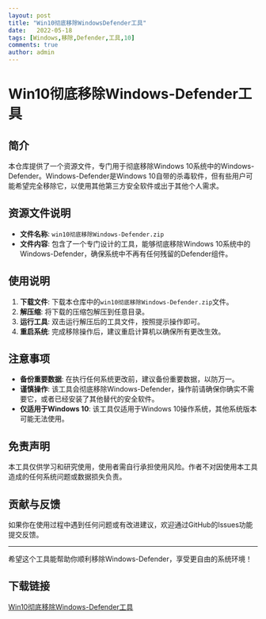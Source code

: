 ```yaml
---
layout: post
title: "Win10彻底移除WindowsDefender工具"
date:   2022-05-18
tags: [Windows,移除,Defender,工具,10]
comments: true
author: admin
---
```

# Win10彻底移除Windows-Defender工具

## 简介
本仓库提供了一个资源文件，专门用于彻底移除Windows 10系统中的Windows-Defender。Windows-Defender是Windows 10自带的杀毒软件，但有些用户可能希望完全移除它，以使用其他第三方安全软件或出于其他个人需求。

## 资源文件说明
- **文件名称**: `win10彻底移除Windows-Defender.zip`
- **文件内容**: 包含了一个专门设计的工具，能够彻底移除Windows 10系统中的Windows-Defender，确保系统中不再有任何残留的Defender组件。

## 使用说明
1. **下载文件**: 下载本仓库中的`win10彻底移除Windows-Defender.zip`文件。
2. **解压缩**: 将下载的压缩包解压到任意目录。
3. **运行工具**: 双击运行解压后的工具文件，按照提示操作即可。
4. **重启系统**: 完成移除操作后，建议重启计算机以确保所有更改生效。

## 注意事项
- **备份重要数据**: 在执行任何系统更改前，建议备份重要数据，以防万一。
- **谨慎操作**: 该工具会彻底移除Windows-Defender，操作前请确保你确实不需要它，或者已经安装了其他替代的安全软件。
- **仅适用于Windows 10**: 该工具仅适用于Windows 10操作系统，其他系统版本可能无法使用。

## 免责声明
本工具仅供学习和研究使用，使用者需自行承担使用风险。作者不对因使用本工具造成的任何系统问题或数据损失负责。

## 贡献与反馈
如果你在使用过程中遇到任何问题或有改进建议，欢迎通过GitHub的Issues功能提交反馈。

---

希望这个工具能帮助你顺利移除Windows-Defender，享受更自由的系统环境！

## 下载链接

[Win10彻底移除Windows-Defender工具](https://pan.quark.cn/s/f513ea9d8a21)